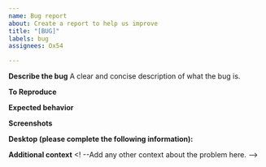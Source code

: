 ```yaml
---
name: Bug report
about: Create a report to help us improve
title: "[BUG]"
labels: bug
assignees: Ox54

---
```


**Describe the bug**
A clear and concise description of what the bug is.

**To Reproduce**
<!-- Steps to reproduce the behavior:
1. Go '...'
2. Do '....'
3. See '...' -->

**Expected behavior**
<!-- A clear and concise description of what you expected to happen. -->

**Screenshots**
<!-- If applicable, add screenshots to help explain your problem. -->

**Desktop (please complete the following information):**
<!-- - OS: [e.g. MacOS]
 - Browser [e.g. chrome, safari]
 - Version [e.g. 22] -->


**Additional context**
<! --Add any other context about the problem here. -->
